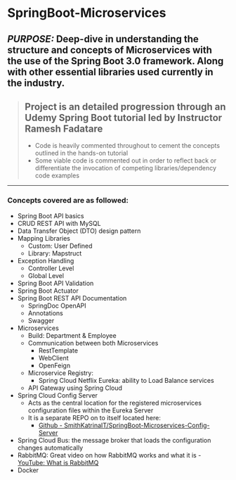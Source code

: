# SpringBoot-Microservices
 
## **_PURPOSE:_** Deep-dive in understanding the structure and concepts of Microservices with the use of the Spring Boot 3.0 framework. Along with other essential libraries used currently in the industry.

> ## Project is an detailed progression through an Udemy Spring Boot tutorial led by Instructor Ramesh Fadatare
> - Code is heavily commented throughout to cement the concepts outlined in the hands-on tutorial
> - Some viable code is commented out in order to reflect back or differentiate the invocation of competing libraries/dependency code examples

---
### Concepts covered are as followed:

- Spring Boot API basics
- CRUD REST API with MySQL
- Data Transfer Object (DTO) design pattern
- Mapping Libraries
  - Custom: User Defined
  - Library: Mapstruct 
- Exception Handling
  - Controller Level
  - Global Level
- Spring Boot API Validation
- Spring Boot Actuator
- Spring Boot REST API Documentation
  - SpringDoc OpenAPI
  - Annotations
  - Swagger
- Microservices
  - Build: Department & Employee
  - Communication between both Microservices
    - RestTemplate
    - WebClient
    - OpenFeign
  - Microservice Registry: 
    - Spring Cloud Netflix Eureka: ability to Load Balance services   
  - API Gateway using Spring Cloud
- Spring Cloud Config Server
  - Acts as the central location for the registered microservices configuration files within the Eureka Server
  - It is a separate REPO on to itself located here:
    - [Github - SmithKatrinaIT/SpringBoot-Microservices-Config-Server](https://github.com/SmithKatrinaIT/SpringBoot-Microservices-Config-Server.git)
- Spring Cloud Bus: the message broker that loads the configuration changes automatically
 - RabbitMQ: Great video on how RabbitMQ works and what it is - [YouTube: What is RabbitMQ](https://www.youtube.com/watch?v=7rkeORD4jSw&t=536s)
 - Docker

